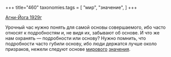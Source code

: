 +++
title="460"
taxonomies.tags = [
 "мир",
 "значение",
]
+++

[Агни-Йога 1929г](/agni/1929)

Урочный час нужно понять для самой основы совершаемого, ибо часто относят к подробностям и, не видя их, забывают об основе. И что же нам охранять — подробности или основу? Нужно помнить, что подробности часто губили основу, ибо люди держатся лучше около призраков, нежели следуют основе [мирового](/tags/мир) [значения](/tags/значение).